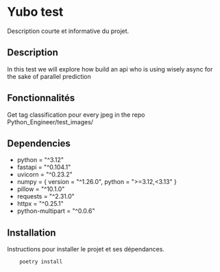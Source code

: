 # Yubo test

Description courte et informative du projet.

## Description

In this test we will explore how build an api who is using wisely  async for the sake of parallel prediction 

## Fonctionnalités

Get tag classification pour every jpeg in the repo Python_Engineer/test_images/

## Dependencies 

- python = "^3.12"
- fastapi = "^0.104.1"
- uvicorn = "^0.23.2"
- numpy = { version = "^1.26.0", python = ">=3.12,<3.13" }
- pillow = "^10.1.0"
- requests = "^2.31.0"
- httpx = "^0.25.1"
- python-multipart = "^0.0.6"
## Installation

Instructions pour installer le projet et ses dépendances.

```bash
    poetry install
```
